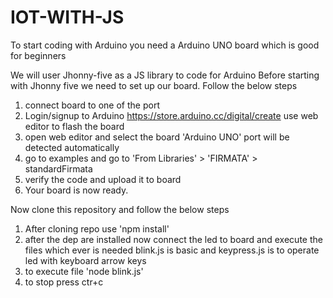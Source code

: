 # IOT-WITH-JS

To start coding with Arduino you need a Arduino UNO board which is good for beginners

We will user Jhonny-five as a JS library to code for Arduino
Before starting with Jhonny five we need to set up our board. Follow the below steps
1. connect board to one of the port
2. Login/signup to Arduino https://store.arduino.cc/digital/create use web editor to flash the board
3. open web editor and select the board 'Arduino UNO' port will be detected automatically
4. go to examples and go to 'From Libraries' > 'FIRMATA' > standardFirmata
5. verify the code and upload it to board
6. Your board is now ready.

Now clone this repository and follow the below steps
1. After cloning repo use 'npm install'
2. after the dep are installed now connect the led to board and execute the files which ever is needed
blink.js is basic and keypress.js is to operate led with keyboard arrow keys
3. to execute file 'node blink.js'
4. to stop press ctr+c
